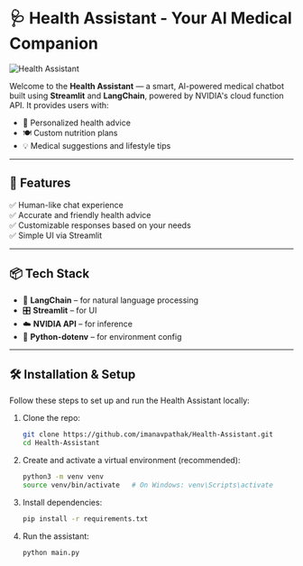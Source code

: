 # 🩺 Health Assistant - Your AI Medical Companion

![Health Assistant](https://github.com/imanavpathak/Health-Assistant/blob/main/A%20doctor%20sits%20in%20his%20office%20and%20visualizes%20hologra%20(1).png)

Welcome to the **Health Assistant** — a smart, AI-powered medical chatbot built using **Streamlit** and **LangChain**, powered by NVIDIA's cloud function API. It provides users with:
- 💊 Personalized health advice
- 🍽️ Custom nutrition plans
- 💡 Medical suggestions and lifestyle tips

---

## 🚀 Features

✅ Human-like chat experience  
✅ Accurate and friendly health advice  
✅ Customizable responses based on your needs  
✅ Simple UI via Streamlit  

---

## 📦 Tech Stack

- 🧠 **LangChain** – for natural language processing
- 🎛️ **Streamlit** – for UI
- ☁️ **NVIDIA API** – for inference
- 🔐 **Python-dotenv** – for environment config

---

## 🛠️ Installation & Setup

Follow these steps to set up and run the Health Assistant locally:


1. Clone the repo:
    ```bash
    git clone https://github.com/imanavpathak/Health-Assistant.git
    cd Health-Assistant
    ```

2. Create and activate a virtual environment (recommended):
    ```bash
    python3 -m venv venv
    source venv/bin/activate   # On Windows: venv\Scripts\activate
    ```

3. Install dependencies:
    ```bash
    pip install -r requirements.txt
    ```

4. Run the assistant:
    ```bash
    python main.py
    ```

